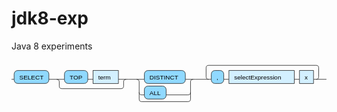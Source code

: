 # jdk8-exp

Java 8 experiments


<svg version="1.1" xmlns:xlink="http://www.w3.org/1999/xlink" xmlns="http://www.w3.org/2000/svg" width="607" height="85" viewbox="0 0 607 85"><defs><style type="text/css">.c{fill:none;stroke:#222222;}.j{fill:#000000;font-family:Verdana,Sans-serif;font-size:12px;}.l{fill:#90d9ff;stroke:#222222;}.r{fill:#d3f0ff;stroke:#222222;}</style></defs><path class="c" d="M0 37h5m67 0h30m45 0h10m49 0h20m-139 0q5 0 5 5v8q0 5 5 5h114q5 0 5-5v-8q0-5 5-5m5 0h30m79 0h20m-109 25q0 5 5 5h5m42 0h42q5 0 5-5m-104-25q5 0 5 5v33q0 5 5 5h89q5 0 5-5v-33q0-5 5-5m5 0h30m-5 0q-5 0-5-5v-17q0-5 5-5h207q5 0 5 5v17q0 5-5 5m-178 0h10m126 0h10m27 0h25"/><rect class="l" x="5" y="20" width="67" height="25" rx="7"/><text class="j" x="15" y="37">SELECT</text><rect class="l" x="102" y="20" width="45" height="25" rx="7"/><text class="j" x="112" y="37">TOP</text><a xlink:href="#term"><rect class="r" x="157" y="20" width="49" height="25"/><text class="j" x="167" y="37">term</text></a><rect class="l" x="256" y="20" width="79" height="25" rx="7"/><text class="j" x="266" y="37">DISTINCT</text><rect class="l" x="256" y="50" width="42" height="25" rx="7"/><text class="j" x="266" y="67">ALL</text><rect class="l" x="385" y="20" width="24" height="25" rx="7"/><text class="j" x="395" y="37">,</text><a xlink:href="#selectExpression"><rect class="r" x="419" y="20" width="126" height="25"/><text class="j" x="429" y="37">selectExpression</text></a><a xlink:href="#x"><rect class="r" x="555" y="20" width="27" height="25"/><text class="j" x="565" y="37">x</text></a></svg>
